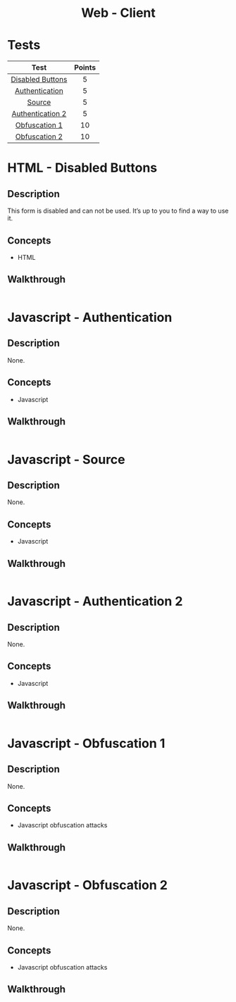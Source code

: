 <h1 align= "center">Web - Client</h1>

# Tests
|Test|Points|
|:-:|:-:|
|[Disabled Buttons](#html-disabled-buttons)|5|
|[Authentication](#javascript-authentication)|5|
|[Source](#javascript-source)|5|
|[Authentication 2](#javascript-authentication-2)|5|
|[Obfuscation 1](#javascript-obfuscation-1)|10|
|[Obfuscation 2](#javascript-obfuscation-2)|10|

# HTML - Disabled Buttons
## Description
This form is disabled and can not be used. It’s up to you to find a way to use it.
## Concepts
* HTML
## Walkthrough
```
```

# Javascript - Authentication
## Description
None.
## Concepts
* Javascript
## Walkthrough
```
```

# Javascript - Source
## Description
None.
## Concepts
* Javascript
## Walkthrough
```
```

# Javascript - Authentication 2
## Description
None.
## Concepts
* Javascript
## Walkthrough
```
```

# Javascript - Obfuscation 1
## Description
None.
## Concepts
* Javascript obfuscation attacks
## Walkthrough
```
```

# Javascript - Obfuscation 2
## Description
None.
## Concepts
* Javascript obfuscation attacks
## Walkthrough
```
```